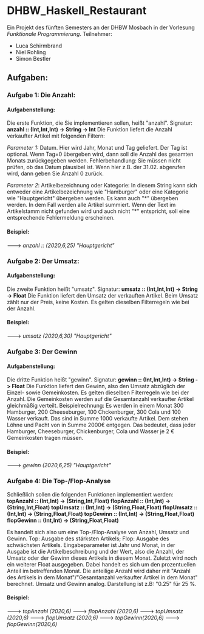 # DHBW_Haskell_Restaurant
Ein Projekt des fünften Semesters an der DHBW Mosbach in der Vorlesung *Funktionale Programmierung*.
Teilnehmer:
- Luca Schirmbrand
- Niel Rohling
- Simon Bestler
## Aufgaben:
### Aufgabe 1: Die Anzahl:
#### Aufgabenstellung:
 Die erste Funktion, die Sie implementieren sollen, heißt "anzahl". Signatur:
**anzahl  ::  (Int,Int,Int) -> String -> Int**
Die Funktion liefert die Anzahl verkaufter Artikel mit folgenden Filtern:

*Parameter 1:* Datum. Hier wird Jahr, Monat und Tag geliefert. Der Tag ist optional. Wenn Tag=0 übergeben wird, dann soll die Anzahl des gesamten Monats zurückgegeben werden. Fehlerbehandlung: Sie müssen nicht prüfen, ob das Datum plausibel ist. Wenn hier z.B. der 31.02. abgerufen wird, dann geben Sie Anzahl 0 zurück.

*Parameter 2*:
 Artikelbezeichnung oder Kategorie: In diesem String kann sich entweder eine Artikelbezeichnung wie "Hamburger" oder eine Kategorie wie "Hauptgericht" übergeben werden. Es kann auch "\*" übergeben werden. In dem Fall werden alle Artikel summiert. Wenn der Text im Artikelstamm nicht gefunden wird und auch nicht "\*" entspricht, soll eine entsprechende Fehlermeldung erscheinen.
#### Beispiel: 
---> *anzahl :: (2020,6,25) "Hauptgericht"*
### Aufgabe 2: Der Umsatz:
#### Aufgabenstellung:
Die zweite Funktion heißt "umsatz". Signatur:
**umsatz :: (Int,Int,Int) -> String -> Float**
Die Funktion liefert den Umsatz der verkauften Artikel. Beim Umsatz zählt nur der Preis, keine Kosten. Es gelten dieselben Filterregeln wie bei der Anzahl.
#### Beispiel:
---> *umsatz (2020,6,30) "Hauptgericht"*
### Aufgabe 3: Der Gewinn
#### Aufgabenstellung:
Die dritte Funktion heißt "gewinn". Signatur:
**gewinn :: (Int,Int,Int) -> String -> Float**
Die Funktion liefert den Gewinn, also den Umsatz abzüglich der Einzel- sowie Gemeinkosten. Es gelten dieselben Filterregeln wie bei der Anzahl. Die Gemeinkosten werden auf die Gesamtanzahl verkaufter Artikel gleichmäßig verteilt. Beispielrechnung: Es werden in einem Monat 300 Hamburger, 200 Cheeseburger, 100 Chckenburger, 300 Cola und 100 Wasser verkauft. Das sind in Summe 1000 verkaufte Artikel. Dem stehen Löhne und Pacht von in Summe 2000€ entgegen. Das bedeutet, dass jeder Hamburger, Cheeseburger, Chickenburger, Cola und Wasser je 2 € Gemeinkosten tragen müssen.
#### Beispiel:
---> *gewinn (2020,6,25) "Hauptgericht"*

### Aufgabe 4: Die Top-/Flop-Analyse

Schließlich sollen die folgenden Funktionen implementiert werden:
**topAnzahl :: (Int,Int) -> (String,Int,Float)
flopAnzahl :: (Int,Int) -> (String,Int,Float)
topUmsatz :: (Int,Int) -> (String,Float,Float)
flopUmsatz :: (Int,Int) -> (String,Float,Float)
topGewinn :: (Int,Int) -> (String,Float,Float)
flopGewinn :: (Int,Int) -> (String,Float,Float)**

Es handelt sich also um eine Top-/Flop-Analyse von Anzahl, Umsatz und Gewinn. Top: Ausgabe des stärksten Artikels; Flop: Ausgabe des schwächsten Artikels. Eingabeparameter ist Jahr und Monat, in der Ausgabe ist die Artikelbeschreibung und der Wert, also die Anzahl, der Umsatz oder der Gewinn dieses Artikels in diesem Monat. Zuletzt wird noch ein weiterer Float ausgegeben. Dabei handelt es sich um den prozentuellen Anteil im betreffenden Monat. Die anteilige Anzahl wird daher mit "Anzahl des Artikels in dem Monat"/"Gesamtanzahl verkaufter Artikel in dem Monat" berechnet. Umsatz und Gewinn analog. Darstellung ist z.B: "0.25" für 25 %.
#### Beispiel:
---> *topAnzahl (2020,6)*
---> *flopAnzahl (2020,6)*
---> *topUmsatz (2020,6)*
---> *flopUmsatz (2020,6)*
---> *topGewinn(2020,6)*
---> *flopGewinn(2020,6)*